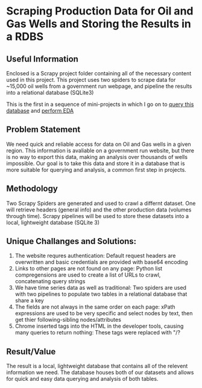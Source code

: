 # Scraping Production Data for Oil and Gas Wells and Storing the Results in a RDBS

## Useful Information

Enclosed is a Scrapy project folder containing all of the necessary content used in this project. 
This project uses two spiders to scrape data for ~15,000 oil wells from a government run webpage, and pipeline the results into a relational database (SQLite3)

This is the first in a sequence of mini-projects in which I go on to [query this database](https:linkhere) and [perform EDA](https://linkhere2)

## Problem Statement

We need quick and reliable access for data on Oil and Gas wells in a given region. 
This information is avaliable on a government run website, but there is no way to export this data, making an analysis over thousands of wells impossible.
Our goal is to take this data and store it in a database that is more suitable for querying and analysis, a common first step in projects.

## Methodology

Two Scrapy Spiders are generated and used to crawl a differnt dataset. One will retrieve headers (general info) and the other production data (volumes through time).
Scrapy pipelines will be used to store these datasets into a local, lightweight database (SQLite 3)

## Unique Challanges and Solutions:
  1. The website requres authentication: Default request headers are overwritten and basic credentials are provided with base64 encoding
  2. Links to other pages are not found on any page: Python list compregensions are used to create a list of URLs to crawl, concatenating query strings
  3. We have time series data as well as traditional: Two spiders are used with two pipelines to populate two tables in a relational database that share a key
  4. The fields are not always in the same order on each page: xPath expressions are used to be very specific and select nodes by text, then get thier following-sibling nodes/attributes
  5. Chrome inserted <td> tags into the HTML in the developer tools, causing many queries to return nothing: These tags were replaced with "/?

## Result/Value

The result is a local, lightweight database that contains all of the relevent information we need. 
The database houses both of our datasets and allows for quick and easy data querying and analysis of both tables. 
